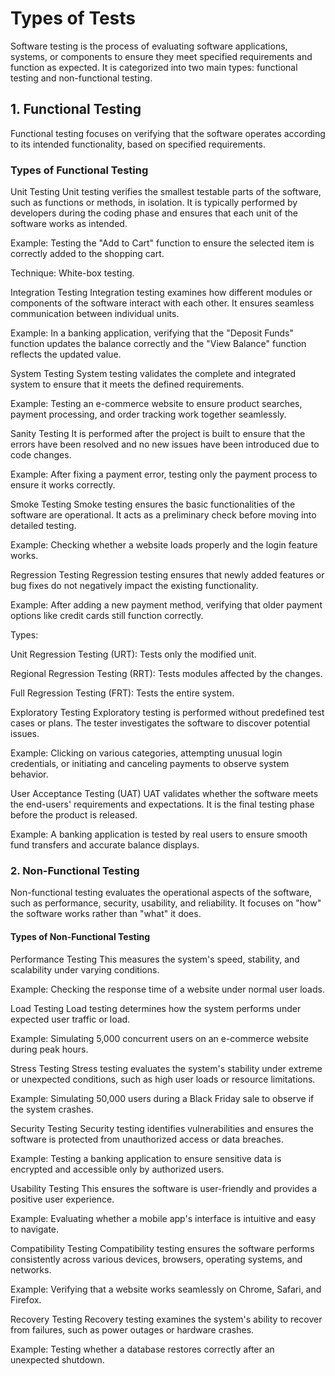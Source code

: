 # Types of Tests

Software testing is the process of evaluating software applications, systems, or components to ensure they meet specified requirements and function as expected. It is categorized into two main types: functional testing and non-functional testing.



## 1. Functional Testing

Functional testing focuses on verifying that the software operates according to its intended functionality, based on specified requirements.

### Types of Functional Testing

Unit Testing
Unit testing verifies the smallest testable parts of the software, such as functions or methods, in isolation. It is typically performed by developers during the coding phase and ensures that each unit of the software works as intended.

Example: Testing the "Add to Cart" function to ensure the selected item is correctly added to the shopping cart.

Technique: White-box testing.

Integration Testing
Integration testing examines how different modules or components of the software interact with each other. It ensures seamless communication between individual units.

Example: In a banking application, verifying that the "Deposit Funds" function updates the balance correctly and the "View Balance" function reflects the updated value.

System Testing
System testing validates the complete and integrated system to ensure that it meets the defined requirements.

Example: Testing an e-commerce website to ensure product searches, payment processing, and order tracking work together seamlessly.

Sanity Testing
It is performed after the project is built to ensure that the errors have been resolved and no new issues have been introduced due to code changes.

Example: After fixing a payment error, testing only the payment process to ensure it works correctly.

Smoke Testing
Smoke testing ensures the basic functionalities of the software are operational. It acts as a preliminary check before moving into detailed testing.

Example: Checking whether a website loads properly and the login feature works.

Regression Testing
Regression testing ensures that newly added features or bug fixes do not negatively impact the existing functionality.

Example: After adding a new payment method, verifying that older payment options like credit cards still function correctly.

Types:

Unit Regression Testing (URT): Tests only the modified unit.

Regional Regression Testing (RRT): Tests modules affected by the changes.

Full Regression Testing (FRT): Tests the entire system.

Exploratory Testing
Exploratory testing is performed without predefined test cases or plans. The tester investigates the software to discover potential issues.

Example: Clicking on various categories, attempting unusual login credentials, or initiating and canceling payments to observe system behavior.

User Acceptance Testing (UAT)
UAT validates whether the software meets the end-users' requirements and expectations. It is the final testing phase before the product is released.

Example: A banking application is tested by real users to ensure smooth fund transfers and accurate balance displays.



### 2. Non-Functional Testing

Non-functional testing evaluates the operational aspects of the software, such as performance, security, usability, and reliability. It focuses on "how" the software works rather than "what" it does.

#### Types of Non-Functional Testing

Performance Testing
This measures the system's speed, stability, and scalability under varying conditions.

Example: Checking the response time of a website under normal user loads.

Load Testing
Load testing determines how the system performs under expected user traffic or load.

Example: Simulating 5,000 concurrent users on an e-commerce website during peak hours.

Stress Testing
Stress testing evaluates the system's stability under extreme or unexpected conditions, such as high user loads or resource limitations.

Example: Simulating 50,000 users during a Black Friday sale to observe if the system crashes.

Security Testing
Security testing identifies vulnerabilities and ensures the software is protected from unauthorized access or data breaches.

Example: Testing a banking application to ensure sensitive data is encrypted and accessible only by authorized users.

Usability Testing
This ensures the software is user-friendly and provides a positive user experience.

Example: Evaluating whether a mobile app's interface is intuitive and easy to navigate.

Compatibility Testing
Compatibility testing ensures the software performs consistently across various devices, browsers, operating systems, and networks.

Example: Verifying that a website works seamlessly on Chrome, Safari, and Firefox.

Recovery Testing
Recovery testing examines the system's ability to recover from failures, such as power outages or hardware crashes.

Example: Testing whether a database restores correctly after an unexpected shutdown.



